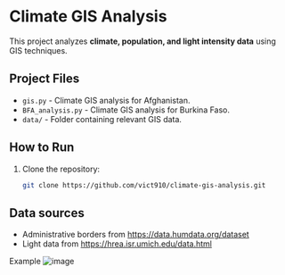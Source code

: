 #  Climate GIS Analysis

This project analyzes **climate, population, and light intensity data** using GIS techniques.

##  Project Files
- `gis.py` - Climate GIS analysis for Afghanistan.
- `BFA_analysis.py` - Climate GIS analysis for Burkina Faso.
- `data/` - Folder containing relevant GIS data.

## How to Run
1. Clone the repository:
   ```sh
   git clone https://github.com/vict910/climate-gis-analysis.git

## Data sources
 - Administrative borders from https://data.humdata.org/dataset
 - Light data from https://hrea.isr.umich.edu/data.html

Example
![image](https://github.com/user-attachments/assets/fa7007c5-2c4c-4066-986e-91cf75f7354e)
